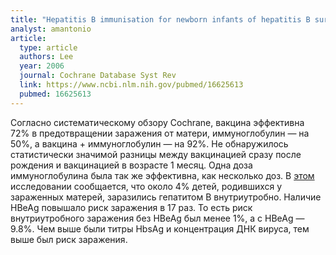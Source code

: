 ```yaml
---
title: "Hepatitis B immunisation for newborn infants of hepatitis B surface antigen-positive mothers"
analyst: amantonio
article:
  type: article
  authors: Lee
  year: 2006
  journal: Cochrane Database Syst Rev
  link: https://www.ncbi.nlm.nih.gov/pubmed/16625613
  pubmed: 16625613
---
```


Согласно систематическому обзору Cochrane, вакцина эффективна 72% в предотвращении заражения от матери, иммуноглобулин — на 50%, а вакцина + иммуноглобулин — на 92%. Не обнаружилось статистически значимой разницы между вакцинацией сразу после рождения и вакцинацией в возрасте 1 месяц. Одна доза иммуноглобулина была так же эффективна, как несколько доз.
В [этом](http://onlinelibrary.wiley.com/doi/10.1002/jmv.2187/abstract) исследовании сообщается, что около 4% детей, родившихся у зараженных матерей, заразились гепатитом В внутриутробно. Наличие HBeAg повышало риск заражения в 17 раз. То есть риск внутриутробного заражения без HBeAg был менее 1%, а с HBeAg — 9.8%. Чем выше были титры HbsAg и концентрация ДНК вируса, тем выше был риск заражения.
